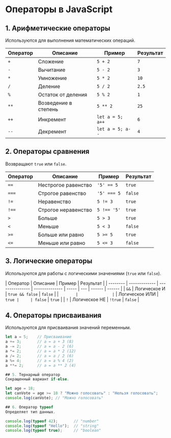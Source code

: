 # Операторы в JavaScript

## 1. Арифметические операторы

Используются для выполнения математических операций.

| Оператор | Описание             | Пример           | Результат |
| -------- | -------------------- | ---------------- | --------- |
| `+`      | Сложение             | `5 + 2`          | `7`       |
| `-`      | Вычитание            | `5 - 2`          | `3`       |
| `*`      | Умножение            | `5 * 2`          | `10`      |
| `/`      | Деление              | `5 / 2`          | `2.5`     |
| `%`      | Остаток от деления   | `5 % 2`          | `1`       |
| `**`     | Возведение в степень | `5 ** 2`         | `25`      |
| `++`     | Инкремент            | `let a = 5; a++` | `6`       |
| `--`     | Декремент            | `let a = 5; a--` | `4`       |

## 2. Операторы сравнения

Возвращают `true` или `false`.

| Оператор | Описание            | Пример      | Результат |
| -------- | ------------------- | ----------- | --------- |
| `==`     | Нестрогое равенство | `'5' == 5`  | `true`    |
| `===`    | Строгое равенство   | `'5' === 5` | `false`   |
| `!=`     | Неравенство         | `5 != 3`    | `true`    |
| `!==`    | Строгое неравенство | `5 !== '5'` | `true`    |
| `>`      | Больше              | `5 > 3`     | `true`    |
| `<`      | Меньше              | `5 < 3`     | `false`   |
| `>=`     | Больше или равно    | `5 >= 5`    | `true`    |
| `<=`     | Меньше или равно    | `5 <= 3`    | `false`   |

## 3. Логические операторы

Используются для работы с логическими значениями (`true` или `false`).

| Оператор | Описание      | Пример          | Результат      |
| -------- | ------------- | --------------- | -------------- | ----- | --- | ------ | ------ |
| `&&`     | Логическое И  | `true && false` | `false`        |
| `        |               | `               | Логическое ИЛИ | `true |     | false` | `true` |
| `!`      | Логическое НЕ | `!true`         | `false`        |

## 4. Операторы присваивания

Используются для присваивания значений переменным.

```js
let a = 5;    // Присваивание
a += 3;       // a = a + 3 (8)
a -= 2;       // a = a - 2 (6)
a *= 2;       // a = a * 2 (12)
a /= 2;       // a = a / 2 (6)
a %= 4;       // a = a % 4 (2)
a **= 2;      // a = a ** 2 (4)

## 5. Тернарный оператор
Сокращенный вариант if-else.

let age = 18;
let canVote = age >= 18 ? "Можно голосовать" : "Нельзя голосовать";
console.log(canVote); // "Можно голосовать"

## 6. Оператор typeof
Определяет тип данных.

console.log(typeof 42);       // "number"
console.log(typeof "Hello");  // "string"
console.log(typeof true);     // "boolean"
```
